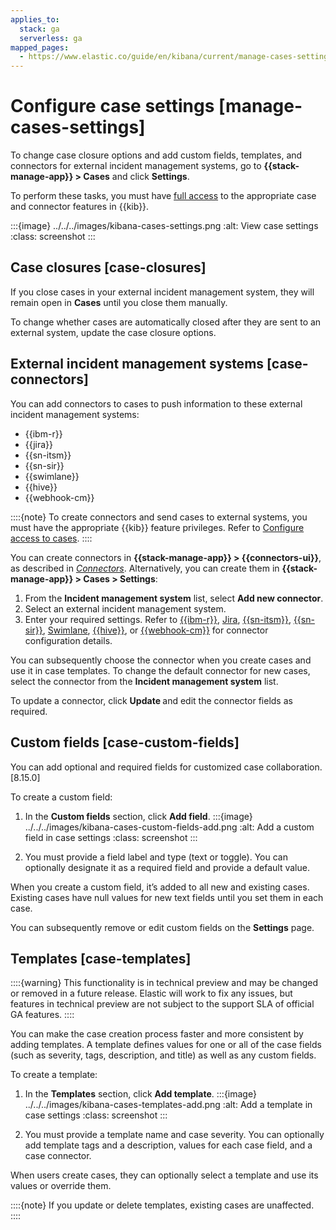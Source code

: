 ```yaml
---
applies_to:
  stack: ga
  serverless: ga
mapped_pages:
  - https://www.elastic.co/guide/en/kibana/current/manage-cases-settings.html
---
```


# Configure case settings [manage-cases-settings]

To change case closure options and add custom fields, templates, and connectors for external incident management systems, go to **{{stack-manage-app}} > Cases** and click **Settings**.

To perform these tasks, you must have [full access](setup-cases.md) to the appropriate case and connector features in {{kib}}.

:::{image} ../../../images/kibana-cases-settings.png
:alt: View case settings
:class: screenshot
:::

## Case closures [case-closures]

If you close cases in your external incident management system, they will remain open in **Cases** until you close them manually.

To change whether cases are automatically closed after they are sent to an external system, update the case closure options.

## External incident management systems [case-connectors]

You can add connectors to cases to push information to these external incident management systems:

* {{ibm-r}}
* {{jira}}
* {{sn-itsm}}
* {{sn-sir}}
* {{swimlane}}
* {{hive}}
* {{webhook-cm}}

::::{note}
To create connectors and send cases to external systems, you must have the appropriate {{kib}} feature privileges. Refer to [Configure access to cases](setup-cases.md).
::::

You can create connectors in **{{stack-manage-app}} > {{connectors-ui}}**, as described in [*Connectors*](../../../deploy-manage/manage-connectors.md). Alternatively, you can create them in **{{stack-manage-app}} > Cases > Settings**:

1. From the **Incident management system** list, select **Add new connector**.
2. Select an external incident management system.
3. Enter your required settings. Refer to [{{ibm-r}}](kibana://docs/reference/connectors-kibana/resilient-action-type.md), [Jira](kibana://docs/reference/connectors-kibana/jira-action-type.md), [{{sn-itsm}}](kibana://docs/reference/connectors-kibana/servicenow-action-type.md), [{{sn-sir}}](kibana://docs/reference/connectors-kibana/servicenow-sir-action-type.md), [Swimlane](kibana://docs/reference/connectors-kibana/swimlane-action-type.md), [{{hive}}](kibana://docs/reference/connectors-kibana/thehive-action-type.md), or [{{webhook-cm}}](kibana://docs/reference/connectors-kibana/cases-webhook-action-type.md) for connector configuration details.

You can subsequently choose the connector when you create cases and use it in case templates. To change the default connector for new cases, select the connector from the **Incident management system** list.

To update a connector, click **Update <connector name>** and edit the connector fields as required.

## Custom fields [case-custom-fields]

You can add optional and required fields for customized case collaboration. [8.15.0]

To create a custom field:

1. In the **Custom fields** section, click **Add field**.
   :::{image} ../../../images/kibana-cases-custom-fields-add.png
   :alt: Add a custom field in case settings
   :class: screenshot
   :::

2. You must provide a field label and type (text or toggle). You can optionally designate it as a required field and provide a default value.

When you create a custom field, it’s added to all new and existing cases. Existing cases have null values for new text fields until you set them in each case.

You can subsequently remove or edit custom fields on the **Settings** page.

## Templates [case-templates]

::::{warning}
This functionality is in technical preview and may be changed or removed in a future release. Elastic will work to fix any issues, but features in technical preview are not subject to the support SLA of official GA features.
::::

You can make the case creation process faster and more consistent by adding templates. A template defines values for one or all of the case fields (such as severity, tags, description, and title) as well as any custom fields.

To create a template:

1. In the **Templates** section, click **Add template**.
   :::{image} ../../../images/kibana-cases-templates-add.png
   :alt: Add a template in case settings
   :class: screenshot
   :::

2. You must provide a template name and case severity. You can optionally add template tags and a description, values for each case field, and a case connector.

When users create cases, they can optionally select a template and use its values or override them.

::::{note}
If you update or delete templates, existing cases are unaffected.
::::
